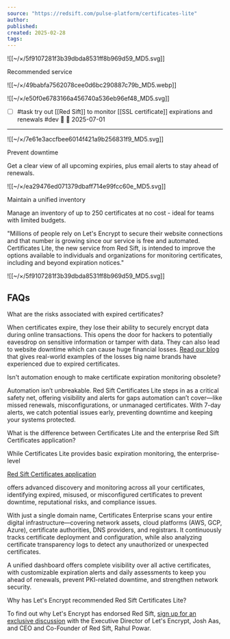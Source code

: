 ```yaml
---
source: "https://redsift.com/pulse-platform/certificates-lite"
author:
published:
created: 2025-02-28
tags:
---
```

![[~/×/5f9107281f3b39dbda8531ff8b969d59_MD5.svg]]

Recommended service

![[~/×/49babfa7562078cee0d6bc290887c79b_MD5.webp]]

![[~/×/e50f0e6783166a456740a536eb96ef48_MD5.svg]]

- [ ] #task try out [[Red Sift]] to monitor [[SSL certificate]] expirations and renewals #dev 🔽 📅 2025-07-01
___

![[~/×/7e61e3accfbee6014f421a9b256831f9_MD5.svg]]

Prevent downtime

Get a clear view of all upcoming expiries, plus email alerts to stay ahead of renewals.

![[~/×/ea29476ed071379dbaff714e99fcc60e_MD5.svg]]

Maintain a unified inventory

Manage an inventory of up to 250 certificates at no cost - ideal for teams with limited budgets.

"Millions of people rely on Let's Encrypt to secure their website connections and that number is growing since our service is free and automated. Certificates Lite, the new service from Red Sift, is intended to improve the options available to individuals and organizations for monitoring certificates, including and beyond expiration notices."

![[~/×/5f9107281f3b39dbda8531ff8b969d59_MD5.svg]]

## FAQs

What are the risks associated with expired certificates?

When certificates expire, they lose their ability to securely encrypt data during online transactions. This opens the door for hackers to potentially eavesdrop on sensitive information or tamper with data. They can also lead to website downtime which can cause huge financial losses. [Read our blog](https://blog.redsift.com/certificates/a-real-world-view-how-expired-certificates-can-cause-service-downtime-and-financial-losses/) that gives real-world examples of the losses big name brands have experienced due to expired certificates.

Isn't automation enough to make certificate expiration monitoring obsolete?

Automation isn’t unbreakable. Red Sift Certificates Lite steps in as a critical safety net, offering visibility and alerts for gaps automation can’t cover—like missed renewals, misconfigurations, or unmanaged certificates. With 7-day alerts, we catch potential issues early, preventing downtime and keeping your systems protected.

What is the difference between Certificates Lite and the enterprise Red Sift Certificates application?

While Certificates Lite provides basic expiration monitoring, the enterprise-level

[Red Sift Certificates application](https://redsift.com/pulse-platform/certificates)

offers advanced discovery and monitoring across all your certificates, identifying expired, misused, or misconfigured certificates to prevent downtime, reputational risks, and compliance issues.

With just a single domain name, Certificates Enterprise scans your entire digital infrastructure—covering network assets, cloud platforms (AWS, GCP, Azure), certificate authorities, DNS providers, and registrars. It continuously tracks certificate deployment and configuration, while also analyzing certificate transparency logs to detect any unauthorized or unexpected certificates.

A unified dashboard offers complete visibility over all active certificates, with customizable expiration alerts and daily assessments to keep you ahead of renewals, prevent PKI-related downtime, and strengthen network security.

Why has Let's Encrypt recommended Red Sift Certificates Lite?

To find out why Let's Encrypt has endorsed Red Sift, [sign up for an exclusive discussion](https://app.livestorm.co/redsift/lets-encrypt-and-red-sift-a-new-era-for-certificate-expiration-monitoring) with the Executive Director of Let's Encrypt, Josh Aas, and CEO and Co-Founder of Red Sift, Rahul Powar.